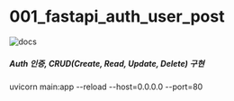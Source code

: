 # 001_fastapi_auth_user_post

![docs](https://raw.githubusercontent.com/pozuhtuhv/0000_imgstorage/main/001_fastapi_auth_user_post.png)

##### Auth 인증, CRUD(Create, Read, Update, Delete) 구현

uvicorn main:app --reload --host=0.0.0.0 --port=80